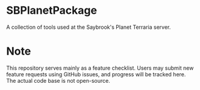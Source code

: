 # SBPlanetPackage
A collection of tools used at the Saybrook's Planet Terraria server.

# Note
This repository serves mainly as a feature checklist. Users may submit new feature requests using GitHub issues, and progress will be tracked here. The actual code base is not open-source.
